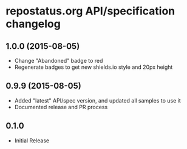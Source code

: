 repostatus.org API/specification changelog
===========================================

1.0.0 (2015-08-05)
------------------

- Change "Abandoned" badge to red
- Regenerate badges to get new shields.io style and 20px height

0.9.9 (2015-08-05)
------------------

- Added "latest" API/spec version, and updated all samples to use it
- Documented release and PR process

0.1.0
------

- Initial Release
